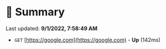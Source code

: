 # 📖 Summary
Last updated: **9/1/2022, 7:58:49 AM**

- `GET` [https://google.com](https://google.com) - **Up** (142ms)
